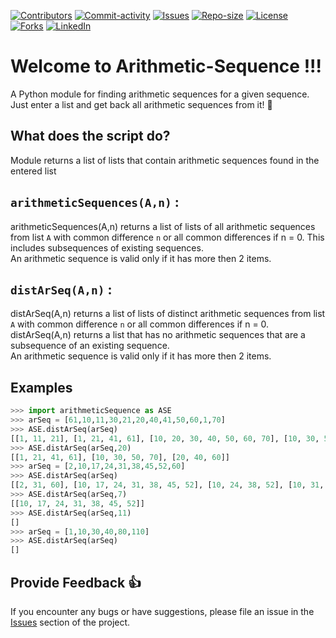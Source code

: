 [![Contributors][contributors-shield]][contributors-url]
[![Commit-activity][commit-activity-shield]][commit-activity-url]
[![Issues][issues-shield]][issues-url]
[![Repo-size][repo-size-shield]][repo-size-url]
[![License][license-shield]][license-url]  
[![Forks][forks-shield]][forks-url]
[![LinkedIn][linkedin-shield]][linkedin-url]

# Welcome to Arithmetic-Sequence !!!

A Python module for finding arithmetic sequences for a given sequence.  
Just enter a list and get back all arithmetic sequences from it! 🚀

## What does the script do?

Module returns a list of lists that contain arithmetic sequences found in the entered list

## `arithmeticSequences(A,n)` :
arithmeticSequences(A,n) returns a list of lists of all arithmetic sequences from list `A` with common difference `n` or all common differences if n = 0. This includes subsequences of existing sequences.  
An arithmetic sequence is valid only if it has more then 2 items.

## `distArSeq(A,n)` :
distArSeq(A,n) returns a list of lists of distinct arithmetic sequences from list `A` with common difference `n` or all common differences if n = 0.  
distArSeq(A,n) returns a list that has no arithmetic sequences that are a subsequence of an existing sequence.  
An arithmetic sequence is valid only if it has more then 2 items.

<!--- 
## How to use it
#### 1. Clone this repository:
```bash
$ git clone https://github.com/StokicDusan/Arithmetic-Sequence.git
$ cd Arithmetic-Sequence/
```
--->

## Examples
```python
>>> import arithmeticSequence as ASE
>>> arSeq = [61,10,11,30,21,20,40,41,50,60,1,70]
>>> ASE.distArSeq(arSeq)
[[1, 11, 21], [1, 21, 41, 61], [10, 20, 30, 40, 50, 60, 70], [10, 30, 50, 70], [10, 40, 70], [20, 40, 60]]
>>> ASE.distArSeq(arSeq,20)
[[1, 21, 41, 61], [10, 30, 50, 70], [20, 40, 60]]
>>> arSeq = [2,10,17,24,31,38,45,52,60]
>>> ASE.distArSeq(arSeq)
[[2, 31, 60], [10, 17, 24, 31, 38, 45, 52], [10, 24, 38, 52], [10, 31, 52], [17, 31, 45]]
>>> ASE.distArSeq(arSeq,7)
[[10, 17, 24, 31, 38, 45, 52]]
>>> ASE.distArSeq(arSeq,11)
[]
>>> arSeq = [1,10,30,40,80,110]
>>> ASE.distArSeq(arSeq)
[]
```

## Provide Feedback 👍

If you encounter any bugs or have suggestions, please file an issue in the [Issues][issues-url] section of the project.

[contributors-shield]: https://img.shields.io/github/contributors/StokicDusan/Arithmetic-Sequence
[contributors-url]: https://github.com/StokicDusan/Arithmetic-Sequence/graphs/contributors
[forks-shield]: https://img.shields.io/github/forks/StokicDusan/Arithmetic-Sequence?style=social
[forks-url]: https://github.com/StokicDusan/Arithmetic-Sequence/network/members
[issues-shield]: https://img.shields.io/github/issues/StokicDusan/Arithmetic-Sequence
[issues-url]: https://github.com/StokicDusan/Arithmetic-Sequence/issues
[commit-activity-shield]: https://img.shields.io/github/last-commit/StokicDusan/Arithmetic-Sequence
[commit-activity-url]: https://github.com/StokicDusan/Arithmetic-Sequence/graphs/commit-activity
[license-url]: https://github.com/StokicDusan/Arithmetic-Sequence/blob/main/LICENSE
[license-shield]: https://img.shields.io/github/license/StokicDusan/Arithmetic-Sequence
[repo-size-shield]: https://img.shields.io/github/repo-size/StokicDusan/Arithmetic-Sequence
[repo-size-url]: https://img.shields.io/github/repo-size/StokicDusan/Arithmetic-Sequence
[linkedin-shield]: https://img.shields.io/badge/LinkedIn-0077B5?style=plastice&logo=linkedin&logoColor=white
[linkedin-url]: https://linkedin.com/in/stokicdusan
